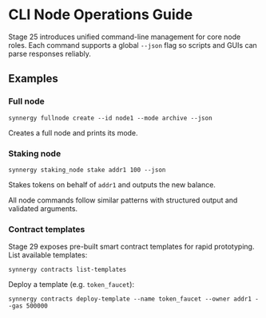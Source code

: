 # CLI Node Operations Guide

Stage 25 introduces unified command-line management for core node roles. Each
command supports a global `--json` flag so scripts and GUIs can parse responses
reliably.

## Examples

### Full node
```
synnergy fullnode create --id node1 --mode archive --json
```
Creates a full node and prints its mode.

### Staking node
```
synnergy staking_node stake addr1 100 --json
```
Stakes tokens on behalf of `addr1` and outputs the new balance.

All node commands follow similar patterns with structured output and validated
arguments.

### Contract templates
Stage 29 exposes pre-built smart contract templates for rapid prototyping. List
available templates:

```
synnergy contracts list-templates
```

Deploy a template (e.g. `token_faucet`):

```
synnergy contracts deploy-template --name token_faucet --owner addr1 --gas 500000
```
